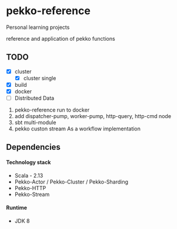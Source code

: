 # pekko-reference

Personal learning projects

reference and application of pekko functions

## TODO

- [x] cluster
  - [x] cluster single
- [x] build
- [x] docker
- [ ] Distributed Data

1. pekko-reference run to docker
2. add dispatcher-pump, worker-pump, http-query, http-cmd node
3. sbt multi-module
4. pekko custon stream As a workflow implementation

## Dependencies

#### Technology stack

* Scala - 2.13
* Pekko-Actor / Pekko-Cluster / Pekko-Sharding
* Pekko-HTTP
* Pekko-Stream

#### Runtime

* JDK 8
